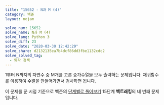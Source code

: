 ```yaml
---
title: "15652 - N과 M (4)"
category: 백준
layout: nojam

solve_num: 15652
solve_name: N과 M (4)
solve_lang: Python 3
solve_diff: 23
solve_date: "2020-03-30 12:42:29"
solve_share: d2132135ea7b4dcf86dd3fbe1132cdc2
solve_solved_tag:
  - 퇴각 검색
---
```


1부터 N까지의 자연수 중 M개를 고른 증가수열을 모두 출력하는 문제입니다. 재귀함수를 이용하여 수열을 만들어가면서 검사하면 됩니다.

이 문제를 푼 시점 기준으로 백준의 [단계별로 풀어보기](http://noj.am/p/s) 15단계 **백트래킹**의 네 번째 문제입니다.
